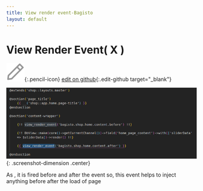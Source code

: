 ```yaml
---
title: View render event-Bagisto
layout: default
---
```


# View Render Event( X )


![edit on github](assets/images/icons/Icon-Pencil-Large.svg){:.pencil-icon}
[edit on github](https://github.com/bagisto/bagisto-docs/blob/master/render_event.md){:.edit-github  target="_blank"}


![View Render Event](assets/images/Bagisto_Docs_Images/render-event/view-render-event.png){:  .screenshot-dimension .center}

As , it is fired before and after the event so, this event helps to inject anything before after the load of page


